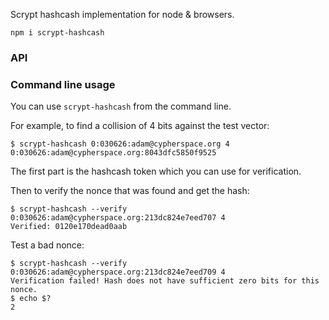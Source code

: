Scrypt hashcash implementation for node & browsers.

```shell
npm i scrypt-hashcash
```

### API



### Command line usage

You can use `scrypt-hashcash` from the command line.

For example, to find a collision of 4 bits against the test vector:

```
$ scrypt-hashcash 0:030626:adam@cypherspace.org 4
0:030626:adam@cypherspace.org:8043dfc5850f9525
```

The first part is the hashcash token which you can use for verification.

Then to verify the nonce that was found and get the hash:

```
$ scrypt-hashcash --verify 0:030626:adam@cypherspace.org:213dc824e7eed707 4
Verified: 0120e170dead0aab
```

Test a bad nonce:

```
$ scrypt-hashcash --verify 0:030626:adam@cypherspace.org:213dc824e7eed709 4
Verification failed! Hash does not have sufficient zero bits for this nonce.
$ echo $?
2
```
